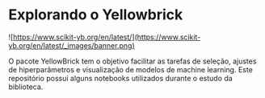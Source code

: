 # Explorando o Yellowbrick

![https://www.scikit-yb.org/en/latest/](https://www.scikit-yb.org/en/latest/_images/banner.png)

O pacote YellowBrick tem o objetivo facilitar as tarefas de seleção, ajustes de hiperparâmetros e visualização de modelos de machine learning. Este repositório possui alguns notebooks utilizados durante o estudo da biblioteca.

